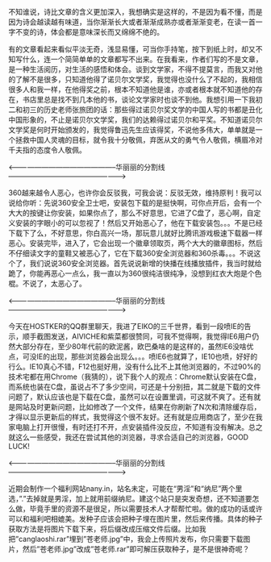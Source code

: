 不知谁说，诗比文章的含义更加深入，我想确实是这样的，不是因为看不懂，而是因为诗会越读越有味道，当你渐渐长大或者渐渐成熟亦或者渐渐变老，在读一首一字不变的诗，体会都是意味深长而又绵绵不绝的。

有的文章看起来看似平淡无奇，浅显易懂，可当你手持笔，按下到纸上时，却又不知写什么，连一个简简单单的文章都写不出来。在我看来，作者们写的不是文章，是一种生活阅历，对生活的感悟和体会。谈到文学家，不得不提莫言，而我又对他的了解不是很多，只知道他得了诺贝尔文学奖，我觉得也没什么了不起的，我相信很多人和我一样，在他得奖之前，根本不知道他是谁，亦或者根本就不知道他的存在，书店里总是找不到几本他的书，谈论文学家时也谈不到他。我想引用一下我初二和初三的历史老师张旅团的话：那些得过诺贝尔奖文学的中国人写的书都是丑化中国形象的，不止是诺贝尔文学奖，我们的达赖得过诺贝尔和平奖。不知道诺贝尔文学奖是何时开始颁发的，我觉得鲁迅先生应该得奖，不说他多伟大，单单就是一个拯救中国人灵魂的目标，就令我十分敬佩，弃医从文的勇气令人敬佩，横眉冷对千夫指的态度令人敬佩。

<———————————————–华丽丽的分割线—————————————————>

360越来越令人恶心，也许你会反驳我，可我会说：反驳无效，维持原判！我可以说给你听：先说360安全卫士吧，安装包下载的是挺快啊，可你点开后，会有一个大大的按键让你安装，如果你点了，那么不好意思，它进了C盘了，恶心啊，自定义安装的字眼小的可以忽视了！然后又开始恶心了，他在下载安装包。。。不是已经下载下了么，不好意思，你白高兴一场，那玩意儿就好比腾讯游戏极速下载器一样恶心。安装完毕，进入了，它会出现一个徽章领取页，两个大大的徽章图标，然后不仔细读文字的童鞋又被恶心了，它在下载360安全浏览器和360杀毒。。。不说这个了，我们说说360安全浏览器。首先说说新增的快播在线播放插件，我当时就给跪了，你能再恶心一点么，我一直以为360很纯洁很纯净，没想到红衣大炮是个色棍。不说了，太恶心了。

<———————————————–华丽丽的分割线—————————————————>

今天在HOSTKER的QQ群里聊天，我进了EIKO的三千世界，看到一段喷IE的告示，顺手截图发送，AIVICHE和紫菜都很赞同，可我不觉得啊，我觉得IE6用户仍然大部分存在，至少80年代前的欧泥酱，欧巴桑啥的是这样的，虽然IE6没啥优点，可没IE的出现，那些浏览器会出现么。。。喷IE6也就算了，IE10也喷，好好的行么。IE10真心不错，F12也挺好用，没有什么比不上其他浏览器的，不过90%的技术宅都在用Chrome（我猜的），说下我个人的观点：Chrome默认安装在C盘，而系统也装在C盘，虽说占不了多少空间，可还是十分别扭，其二就是下载的文件问题了，默认应该也是下载在C盘，虽然可以在设置里调，可这就不爽了。还有就是网站及时更新问题，比如修改了一个文件，结果在你刷新了N次和清除缓存后，才得以显示更新后的样式，我觉得这个很不友好。还有就是应用商店了，至少在我家电脑上打开很慢，有时还打不开，点安装插件没反应，不知道有没有解决。总之就这么一些感受，我还在尝试其他的浏览器，寻求合适自己的浏览器，GOOD LUCK!

<———————————————–华丽丽的分割线—————————————————>

近期会制作一个福利网站nany.in，站名未定，可能在“男淫”和“纳尼”两个里选，”.”去掉就是男淫，加上就用前缀纳尼。建这个站只是突发奇想，还不知道要怎么做，毕竟手里的资源不是很足，所以需要技术人才帮帮忙啦。做的成功的话或许可以和福利吧相媲美。发种子应该会把种子埋在图片里，然后来传播。具体的种子获取方法是将图片下载下来，将后缀改成压缩文件后缀。比如我把”canglaoshi.rar”埋到”苍老师.jpg”中，我会上传照片发布，你只需要下载图片，然后”苍老师.jpg”改成”苍老师.rar”即可解压获取种子，是不是很神奇呢？
<!-- ##{"timestamp":1372348800}## -->

